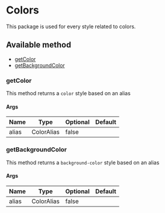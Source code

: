 # Colors
This package is used for every style related to colors.

## Available method
* [getColor](#getColor)
* [getBackgroundColor](#getBackgroundColor)

### getColor
This method returns a `color` style based on an alias

#### Args

| Name  | Type       | Optional | Default |
|-------|------------|----------|---------|
| alias | ColorAlias | false    |         |

### getBackgroundColor
This method returns a `background-color` style based on an alias

#### Args

| Name  | Type       | Optional | Default |
|-------|------------|----------|---------|
| alias | ColorAlias | false    |         |
